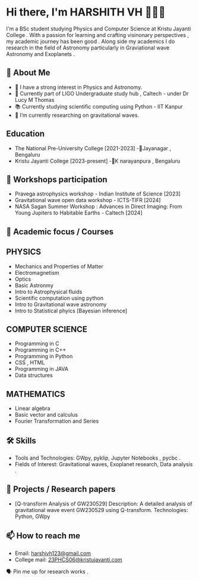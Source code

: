 # Hi there, I'm HARSHITH VH 🙋🏽‍♂️
I'm a BSc student studying Physics and Computer Science at Kristu Jayanti College . 
With a passion for learning and crafting visinonary perspectives , my academic journey has been good . Along side my academics I do research in the field of Astronomy particularly in Graviational wave Astronomy and Exoplanets .

## 🚀 About Me
- 🌌 I have a strong interest in Physics and Astronomy.
- 🌊 Currently part of LIGO Undergraduate study hub , Caltech - under Dr Lucy M Thomas 
- 📚 Currently studying scientific computing using Python - IIT Kanpur 
- 🔭 I’m currently researching on gravitational waves.

## Education 
- The National Pre-University College [2021-2023]
  -📍Jayanagar , Bengaluru
- Kristu Jayanti College [2023-present]
  -📍K narayanpura , Bengaluru 

## 📜 Workshops participation 
- Pravega astrophysics workshop - Indian Institute of Science [2023]
- Gravitational wave open data workshop - ICTS-TIFR [2024]
- NASA Sagan Summer Workshop : Advances in Direct Imaging: From Young Jupiters to Habitable Earths - Caltech [2024]

## 📆 Academic focus / Courses 
## PHYSICS 
- Mechanics and Properties of Matter
- Electromagnetism
- Optics 
- Basic Astronmy 
- Intro to Astrophysical fluids
- Scientific computation using python
- Intro to Gravitational wave astronomy
- Intro to Statistical phyics [Bayesian inference]

## COMPUTER SCIENCE
- Programming in C
- Programming in C++
- Programming in Python
- CSS , HTML
- Programming in JAVA
- Data structures 

## MATHEMATICS
- Linear algebra
- Basic vector and calculus
- Fourier Transformation and Series

## 🛠️ Skills
- Tools and Technologies:  GWpy, pyklip, Jupyter Notebooks , pycbc .
- Fields of Interest: Gravitational waves, Exoplanet research, Data analysis .

## 📝 Projects / Research papers
  - [Q-transform Analysis of GW230529]
    Description: A detailed analysis of gravitational wave event GW230529 using Q-transform.
    Technologies: Python, GWpy
  
  ## 📫 How to reach me
- Email: harshivh123@gmail.com
- College mail:  23PHCS06@kristujayanti.com


🗣️ Pin me up for research works .

